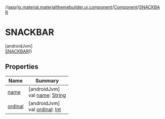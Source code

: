 //[app](../../../../index.md)/[io.material.materialthemebuilder.ui.component](../../index.md)/[Component](../index.md)/[SNACKBAR](index.md)

# SNACKBAR

[androidJvm]\
[SNACKBAR](index.md)()

## Properties

| Name | Summary |
|---|---|
| [name](../../../io.material.materialthemebuilder.ui.themesummary/-subsystem/-c-o-l-o-r/index.md#-372974862%2FProperties%2F-912451524) | [androidJvm]<br>val [name](../../../io.material.materialthemebuilder.ui.themesummary/-subsystem/-c-o-l-o-r/index.md#-372974862%2FProperties%2F-912451524): [String](https://kotlinlang.org/api/latest/jvm/stdlib/kotlin/-string/index.html) |
| [ordinal](../../../io.material.materialthemebuilder.ui.themesummary/-subsystem/-c-o-l-o-r/index.md#-739389684%2FProperties%2F-912451524) | [androidJvm]<br>val [ordinal](../../../io.material.materialthemebuilder.ui.themesummary/-subsystem/-c-o-l-o-r/index.md#-739389684%2FProperties%2F-912451524): [Int](https://kotlinlang.org/api/latest/jvm/stdlib/kotlin/-int/index.html) |
